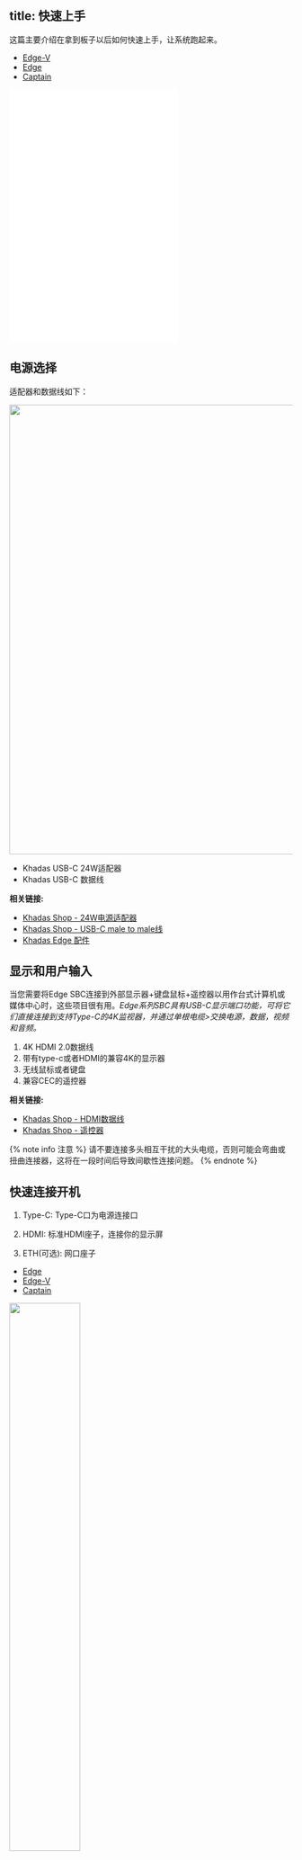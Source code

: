 title: 快速上手
---

这篇主要介绍在拿到板子以后如何快速上手，让系统跑起来。

<ul class="nav nav-tabs" id="myTab" role="tablist">
  <li class="nav-item" role="presentation">
    <a class="nav-link active" id="edge-v-tab" data-toggle="tab" href="#edge-v-q" role="tab" aria-controls="edge-v" aria-selected="true">Edge-V</a>
  </li>
  <li class="nav-item" role="presentation">
    <a class="nav-link" id="edge-tab" data-toggle="tab" href="#edge-q" role="tab" aria-controls="edge" aria-selected="false">Edge</a>
  </li>
  <li class="nav-item" role="presentation">
    <a class="nav-link" id="captain-tab" data-toggle="tab" href="#captain-q" role="tab" aria-controls="captain" aria-selected="false">Captain</a>
  </li>
</ul>
<div class="tab-content" id="myTabContent">
<div class="tab-pane fade show active" id="edge-v-q" role="tabpanel" aria-labelledby="edge-v-tab">

<iframe class="bilibili" src="//player.bilibili.com/player.html?aid=720164941&bvid=BV1hQ4y1h7rh&cid=400374941&page=2" scrolling="no" border="0" frameborder="no" framespacing="0" allowfullscreen="true"> </iframe>

</div>
<div class="tab-pane fade" id="edge-q" role="tabpanel" aria-labelledby="edge-tab">

<iframe class="bilibili" src="//player.bilibili.com/player.html?aid=720164941&bvid=BV1hQ4y1h7rh&cid=400374941&page=4" scrolling="no" border="0" frameborder="no" framespacing="0" allowfullscreen="true"> </iframe>

</div>
<div class="tab-pane fade" id="captain-q" role="tabpanel" aria-labelledby="captain-tab">

<iframe class="bilibili" src="//player.bilibili.com/player.html?aid=720164941&bvid=BV1hQ4y1h7rh&cid=400374941&page=6" scrolling="no" border="0" frameborder="no" framespacing="0" allowfullscreen="true"> </iframe>

</div>
</div>

## 电源选择

适配器和数据线如下：

<img src="/linux/images/edge/usb-c_adapter_24w_2.jpg" width=800px>

* Khadas USB-C 24W适配器
* Khadas USB-C 数据线

**相关链接:**

* [Khadas Shop - 24W电源适配器](https://www.khadas.cn/product-page/24w-power-adapter?post_type=product)
* [Khadas Shop - USB-C male to male线](https://www.khadas.cn/product-page/usb-c-cable-male-to-male?post_type=product)
* [Khadas Edge 配件](https://www.khadas.com/edge-add-ons)

## 显示和用户输入

当您需要将Edge SBC连接到外部显示器+键盘鼠标+遥控器以用作台式计算机或媒体中心时，这些项目很有用。*Edge系列SBC具有USB-C显示端口功能，可将它们直接连接到支持Type-C的4K监视器，并通过单根电缆>交换电源，数据，视频和音频。*

1. 4K HDMI 2.0数据线
2. 带有type-c或者HDMI的兼容4K的显示器
3. 无线鼠标或者键盘
4. 兼容CEC的遥控器

**相关链接:**
* [Khadas Shop - HDMI数据线](https://www.khadas.com/product-page/hdmi-cable)
* [Khadas Shop - 遥控器](https://www.khadas.com/product-page/ir-remote)

{% note info 注意 %}
请不要连接多头相互干扰的大头电缆，否则可能会弯曲或扭曲连接器，这将在一段时间后导致间歇性连接问题。
{% endnote %}

## 快速连接开机

1. Type-C: Type-C口为电源连接口

2. HDMI: 标准HDMI座子，连接你的显示屏

3. ETH(可选): 网口座子

<ul class="nav nav-tabs" id="myTab" role="tablist">
  <li class="nav-item" role="presentation">
    <a class="nav-link active" id="edge-tab" data-toggle="tab" href="#edge" role="tab" aria-controls="edge" aria-selected="true">Edge</a>
  </li>
  <li class="nav-item" role="presentation">
    <a class="nav-link" id="edge-v-tab" data-toggle="tab" href="#edge-v" role="tab" aria-controls="edge-v" aria-selected="false">Edge-V</a>
  </li>
  <li class="nav-item" role="presentation">
    <a class="nav-link" id="captain-tab" data-toggle="tab" href="#captain" role="tab" aria-controls="Captain" aria-selected="false">Captain</a>
  </li>
</ul>
<div class="tab-content" id="myTabContent">
<div class="tab-pane fade show active" id="edge" role="tabpanel" aria-labelledby="edge-tab">
<img src="/linux/images/edge/QuickStart-edge.jpg" width="50%" height="50%">
</div>
<div class="tab-pane fade" id="edge-v" role="tabpanel" aria-labelledby="edge-v-tab">
<img src="/linux/images/edge/QuickStart-edge-v.jpg" width="50%" height="50%">
</div>
<div class="tab-pane fade" id="captain" role="tabpanel" aria-labelledby="captain-tab">
<img src="/linux/images/edge/QuickStart-captain.jpg" width="50%" height="50%">
</div>
</div>

上电以后正常启动，可以从显示屏看到Khadas Logo，以及白灯闪烁。

## 故障排查

1. 蓝色灯常亮没有看到开机画面：WoL功能已打开，按Power按键可以正常开机，关闭WOL->[如何使用WOL](Wol)
2. 反复重启开机: 供电不足，请使用官方推荐的外部供电器供电

## 常用文档

1. [通过USB线安装系统到eMMC](InstallOsIntoEmmc.html)
2. [安装系统到SD卡或U盘](InstallOsIntoSdusb.html)
3. [进入升级模式](BootIntoUpgradeMode.html)
5. [Ubuntu固件](/linux/zh-cn/firmware/Vim1UbuntuFirmware.html)
6. [Wi-Fi](Wifi.html)

## Edge相关网页
更多的相关信息，请查看我们的网页，阅读文档，或者到论坛浏览以及提问。
* [Edge商店](https://www.khadas.com/shop?Collection=Edge&sort=price_descending)
* [Edge网站首页](https://www.khadas.com/edge)
* [Edge论坛页](https://forum.khadas.com/c/Khadas-Edge)              

